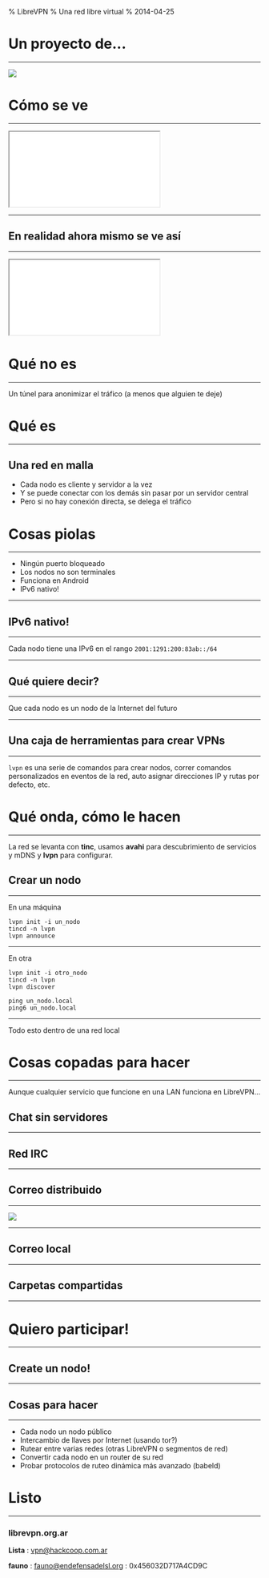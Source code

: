 % LibreVPN
% Una red libre virtual
% 2014-04-25

Un proyecto de...
=================

---

![](http://wiki.hackcoop.com.ar/images/9/9d/LogoHacklab.svg)


Cómo se ve
==========

---

<iframe class="force" src="force_falso.html"></iframe>

---

## En realidad ahora mismo se ve así

---

<iframe class="force" src="force.html"></iframe>

Qué no es
=========

---

Un túnel para anonimizar el tráfico (a menos que alguien te deje)


Qué es
======

---

## Una red en malla

* Cada nodo es cliente y servidor a la vez
* Y se puede conectar con los demás sin pasar por un servidor central
* Pero si no hay conexión directa, se delega el tráfico


Cosas piolas
============

---

* Ningún puerto bloqueado
* Los nodos no son terminales
* Funciona en Android
* IPv6 nativo!

---

## IPv6 nativo!

---

Cada nodo tiene una IPv6 en el rango `2001:1291:200:83ab::/64`

---

## Qué quiere decir?

---

Que cada nodo es un nodo de la Internet del futuro

---

## Una caja de herramientas para crear VPNs

---

`lvpn` es una serie de comandos para crear nodos, correr comandos
personalizados en eventos de la red, auto asignar direcciones IP y
rutas por defecto, etc.


# Qué onda, cómo le hacen

---

La red se levanta con **tinc**, usamos **avahi** para descubrimiento de
servicios y mDNS y **lvpn** para configurar.


## Crear un nodo

---

En una máquina

    lvpn init -i un_nodo
    tincd -n lvpn
    lvpn announce

---

En otra

    lvpn init -i otro_nodo
    tincd -n lvpn
    lvpn discover

    ping un_nodo.local
    ping6 un_nodo.local

---

Todo esto dentro de una red local


# Cosas copadas para hacer

---

Aunque cualquier servicio que funcione en una LAN funciona en
LibreVPN...

## Chat sin servidores

---

## Red IRC

---

## Correo distribuido

---

![](http://wiki.hackcoop.com.ar/images/thumb/6/6d/Correo_distribuido_vectorizado.svg/800px-Correo_distribuido_vectorizado.svg.png)

---

## Correo local

---

## Carpetas compartidas

---


# Quiero participar!

---

## Create un nodo!

---

## Cosas para hacer

---

* Cada nodo un nodo público
* Intercambio de llaves por Internet (usando tor?)
* Rutear entre varias redes (otras LibreVPN o segmentos de red)
* Convertir cada nodo en un router de su red
* Probar protocolos de ruteo dinámica más avanzado (babeld)


# Listo

---

### librevpn.org.ar

**Lista**
:   vpn@hackcoop.com.ar

**fauno**
:   fauno@endefensadelsl.org
:   0x456032D717A4CD9C
